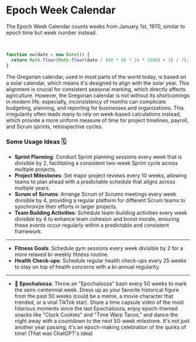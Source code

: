 # Epoch Week Calendar

The Epoch Week Calendar counts weeks from January 1st, 1970, similar to epoch time but week number instead.

<br/>

```javascript
function ew(date = new Date()) {
  return Math.floor(Math.floor(date / (60 * 60 * 24 * 1000) + 3) / 7);
}
```

The Gregorian calendar, used in most parts of the world today, is based on a solar calendar, which means it's designed to align with the solar year. This alignment is crucial for consistent seasonal marking, which directly affects agriculture. However, the Gregorian calendar is not without its shortcomings in modern life, especially, inconsistency of months can complicate budgeting, planning, and reporting for businesses and organizations. This irregularity often leads many to rely on week-based calculations instead, which provide a more uniform measure of time for project timelines, payroll, and Scrum sprints, retrospective cycles.

### Some Usage Ideas :spiral_calendar:

- **Sprint Planning**: Conduct Sprint planning sessions every week that is divisible by 2, facilitating a consistent two-week Sprint cycle across multiple projects.
- **Project Milestones**: Set major project reviews every 10 weeks, allowing teams to plan ahead with a predictable schedule that aligns across multiple years.
- **Scrum of Scrums**: Arrange Scrum of Scrums meetings every week divisible by 4, providing a regular platform for different Scrum teams to synchronize their efforts in larger projects.
- **Team Building Activities**: Schedule team-building activities every week divisible by 4 to enhance team cohesion and boost morale, ensuring these events occur regularly within a predictable and consistent framework.

---

- **Fitness Goals**: Schedule gym sessions every week divisible by 2 for a more relaxed bi-weekly fitness routine.
- **Health Check-ups**: Schedule regular health check-ups every 25 weeks to stay on top of health concerns with a bi-annual regularity.

---

- :tada: **Epochalooza**: Throw an "Epochalooza" bash every 50 weeks to mark the semi-centennial week. Dress up as your favorite historical figure from the past 50 weeks (could be a meme, a movie character that trended, or a viral TikTok star). Share a time capsule video of the most hilarious moments since the last Epochalooza, enjoy epoch-themed snacks like "Clock Cookies" and "Time Warp Tacos," and dance the night away with a countdown to the next 50-week milestone. It's not just another year passing; it's an epoch-making celebration of the quirks of time! (That was ChatGPT's idea)
